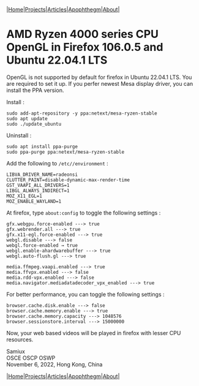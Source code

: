 |[Home](/README.md)|[Projects](/projects.md)|[Articles](/articles.md)|[Apophthegm](/apophthegm.md)|[About](/about.md)|

# AMD Ryzen 4000 series CPU OpenGL in Firefox 106.0.5 and Ubuntu 22.04.1 LTS

OpenGL is not supported by default for firefox in Ubuntu 22.04.1 LTS.  You are required to set it up.  If you perfer newest Mesa display driver, you can install the PPA version.

Install :

```
sudo add-apt-repository -y ppa:netext/mesa-ryzen-stable
sudo apt update
sudo ./update_ubuntu
```

Uninstall :

```
sudo apt install ppa-purge
sudo ppa-purge ppa:netext/mesa-ryzen-stable
```

Add the following to ```/etc//environment``` :

```
LIBVA_DRIVER_NAME=radeonsi
CLUTTER_PAINT=disable-dynamic-max-render-time
GST_VAAPI_ALL_DRIVERS=1
LIBGL_ALWAYS_INDIRECT=1
MOZ_X11_EGL=1
MOZ_ENABLE_WAYLAND=1
```

At firefox, type ```about:config``` to toggle the following settings :

```
gfx.webgpu.force-enabled ---> true
gfx.webrender.all ---> true
gfx.x11-egl.force-enabled ---> true
webgl.disable ---> false
webgl.force-enabled → true
webgl.enable-ahardwarebuffer ---> true
webgl.auto-flush.gl ---> true

media.ffmpeg.vaapi.enabled ---> true
media.ffvpx.enabled ---> false
media.rdd-vpx.enabled ---> false
media.navigator.mediadatadecoder_vpx_enabled ---> true
```

For better performance, you can toggle the following settings :

```
browser.cache.disk.enable ---> false
browser.cache.memory.enable ---> true
browser.cache.memory.capacity ---> 1048576  
browser.sessionstore.interval ---> 15000000
```

Now, your web based videos will be played in firefox with lesser CPU resources.  

Samiux    
OSCE  OSCP  OSWP    
November 6, 2022, Hong Kong, China    

|[Home](/README.md)|[Projects](/projects.md)|[Articles](/articles.md)|[Apophthegm](/apophthegm.md)|[About](/about.md)|

